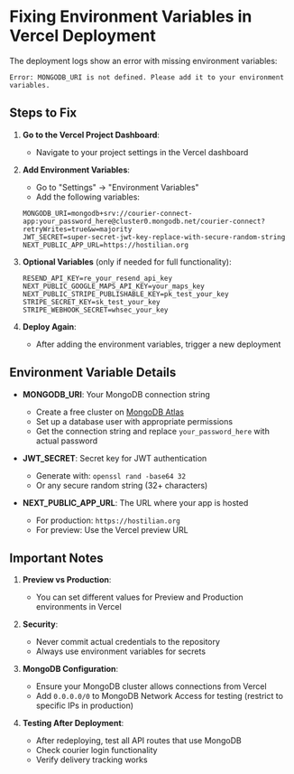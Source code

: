 # Fixing Environment Variables in Vercel Deployment

The deployment logs show an error with missing environment variables:

```
Error: MONGODB_URI is not defined. Please add it to your environment variables.
```

## Steps to Fix

1. **Go to the Vercel Project Dashboard**:
   - Navigate to your project settings in the Vercel dashboard

2. **Add Environment Variables**:
   - Go to "Settings" → "Environment Variables"
   - Add the following variables:

   ```
   MONGODB_URI=mongodb+srv://courier-connect-app:your_password_here@cluster0.mongodb.net/courier-connect?retryWrites=true&w=majority
   JWT_SECRET=super-secret-jwt-key-replace-with-secure-random-string
   NEXT_PUBLIC_APP_URL=https://hostilian.org
   ```

3. **Optional Variables** (only if needed for full functionality):
   ```
   RESEND_API_KEY=re_your_resend_api_key
   NEXT_PUBLIC_GOOGLE_MAPS_API_KEY=your_maps_key
   NEXT_PUBLIC_STRIPE_PUBLISHABLE_KEY=pk_test_your_key
   STRIPE_SECRET_KEY=sk_test_your_key
   STRIPE_WEBHOOK_SECRET=whsec_your_key
   ```

4. **Deploy Again**:
   - After adding the environment variables, trigger a new deployment

## Environment Variable Details

- **MONGODB_URI**: Your MongoDB connection string
  - Create a free cluster on [MongoDB Atlas](https://www.mongodb.com/cloud/atlas)
  - Set up a database user with appropriate permissions
  - Get the connection string and replace `your_password_here` with actual password

- **JWT_SECRET**: Secret key for JWT authentication
  - Generate with: `openssl rand -base64 32`
  - Or any secure random string (32+ characters)

- **NEXT_PUBLIC_APP_URL**: The URL where your app is hosted
  - For production: `https://hostilian.org`
  - For preview: Use the Vercel preview URL

## Important Notes

1. **Preview vs Production**:
   - You can set different values for Preview and Production environments in Vercel

2. **Security**:
   - Never commit actual credentials to the repository
   - Always use environment variables for secrets

3. **MongoDB Configuration**:
   - Ensure your MongoDB cluster allows connections from Vercel
   - Add `0.0.0.0/0` to MongoDB Network Access for testing (restrict to specific IPs in production)

4. **Testing After Deployment**:
   - After redeploying, test all API routes that use MongoDB
   - Check courier login functionality
   - Verify delivery tracking works